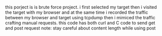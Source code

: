 this porject is is brute force project. 
i first selected my target 
then i visited the target with my browser
and at the same time i recorded the traffic between 
my browser and target using tcpdump
then i mimiced the traffic crafting manual
requests.
this code has both curl and C code to send 
get and post request 
note: stay careful about content length while using post
